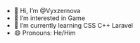 - 👋 Hi, I’m @Vyxzernova
- 👀 I’m interested in Game
- 🌱 I’m currently learning CSS C++ Laravel
- 😄 Pronouns: He/Him

<!---
Vyxzernova/Vyxzernova is a ✨ special ✨ repository because its `README.md` (this file) appears on your GitHub profile.
You can click the Preview link to take a look at your changes.
--->
